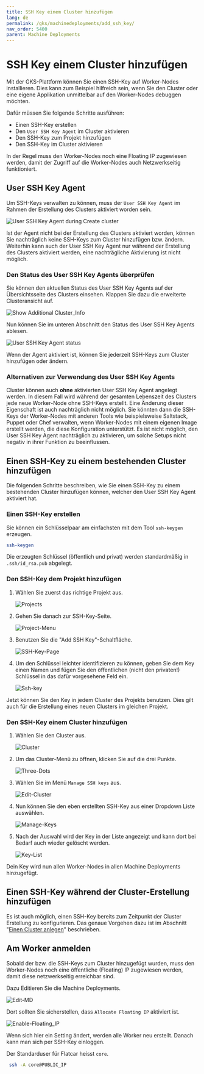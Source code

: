 ```yaml
---
title: SSH Key einem Cluster hinzufügen
lang: de
permalink: /gks/machinedeployments/add_ssh_key/
nav_order: 5400
parent: Machine Deployments
---
```

<!-- LTeX:  language=de-DE -->
# SSH Key einem Cluster hinzufügen

Mit der GKS-Plattform können Sie einen SSH-Key auf Worker-Nodes installieren. Dies kann zum Beispiel hilfreich sein, wenn Sie den Cluster oder eine eigene Applikation unmittelbar auf den Worker-Nodes debuggen möchten.

Dafür müssen Sie folgende Schritte ausführen:

- Einen SSH-Key erstellen
- Den `User SSH Key Agent` im Cluster aktivieren
- Den SSH-Key zum Projekt hinzufügen
- Den SSH-Key im Cluster aktivieren

In der Regel muss den Worker-Nodes noch eine Floating IP zugewiesen werden, damit der Zugriff auf die Worker-Nodes auch Netzwerkseitig funktioniert.

## User SSH Key Agent

Um SSH-Keys verwalten zu können, muss der `User SSH Key Agent` im Rahmen der Erstellung des Clusters aktiviert worden sein.

![User SSH Key Agent during Create cluster](user-ssh-key-agent-create.png)

Ist der Agent nicht bei der Erstellung des Clusters aktiviert worden, können Sie nachträglich keine SSH-Keys zum Cluster hinzufügen bzw. ändern. Weiterhin kann auch der User SSH Key Agent nur während der Erstellung des Clusters aktiviert werden, eine nachträgliche Aktivierung ist nicht möglich.

### Den Status des User SSH Key Agents überprüfen

Sie können den aktuellen Status des User SSH Key Agents auf der Übersichtsseite des Clusters einsehen. Klappen Sie dazu die erweiterte Clusteransicht auf.

![Show Additional Cluster_Info](show_additional_cluster_info.png)

Nun können Sie im unteren Abschnitt den Status des User SSH Key Agents ablesen.

![User SSH Key Agent status](user-ssh-key-agent-status.png)

Wenn der Agent aktiviert ist, können Sie jederzeit SSH-Keys zum Cluster hinzufügen oder ändern.

### Alternativen zur Verwendung des User SSH Key Agents

Cluster können auch **ohne** aktivierten User SSH Key Agent angelegt werden. In diesem Fall wird während der gesamten Lebenszeit des Clusters jede neue Worker-Node ohne SSH-Keys erstellt. Eine Änderung dieser Eigenschaft ist auch nachträglich nicht möglich. Sie könnten dann die SSH-Keys der Worker-Nodes mit anderen Tools wie beispielsweise Saltstack, Puppet oder Chef verwalten, wenn  Worker-Nodes mit einem eigenen Image erstellt werden, die diese Konfiguration unterstützt. Es ist nicht möglich, den User SSH Key Agent nachträglich zu aktivieren, um solche Setups nicht negativ in ihrer Funktion zu beeinflussen.

## Einen SSH-Key zu einem bestehenden Cluster hinzufügen

Die folgenden Schritte beschreiben, wie Sie einen SSH-Key zu einem bestehenden Cluster hinzufügen können, welcher den User SSH Key Agent aktiviert hat.

### Einen SSH-Key erstellen

Sie können ein Schlüsselpaar am einfachsten mit dem Tool `ssh-keygen` erzeugen.

```bash
ssh-keygen
```

Die erzeugten Schlüssel (öffentlich und privat) werden standardmäßig in `.ssh/id_rsa.pub` abgelegt.

### Den SSH-Key dem Projekt hinzufügen

1. Wählen Sie zuerst das richtige Projekt aus.

    ![Projects](projects.png)

2. Gehen Sie danach zur SSH-Key-Seite.

    ![Project-Menu](project-menu.png)

3. Benutzen Sie die "Add SSH Key"-Schaltfläche.

    ![SSH-Key-Page](ssh-key-page.png)

4. Um den Schlüssel leichter identifizieren zu können, geben Sie dem Key einen Namen und fügen Sie den öffentlichen (nicht den privaten!)
   Schlüssel in das dafür vorgesehene Feld ein.

    ![Ssh-key](ssh-key.png)

Jetzt können Sie den Key in jedem Cluster des Projekts benutzen.
Dies gilt auch für die Erstellung eines neuen Clusters im gleichen Projekt.

### Den SSH-Key einem Cluster hinzufügen

1. Wählen Sie den Cluster aus.

    ![Cluster](clusters.png)

2. Um das Cluster-Menü zu öffnen, klicken Sie auf die drei Punkte.

    ![Three-Dots](three-dots.png)

3. Wählen Sie im Menü `Manage SSH keys` aus.

    ![Edit-Cluster](manage-ssh-keys.png)

4. Nun können Sie den eben erstellten SSH-Key aus einer Dropdown Liste auswählen.

    ![Manage-Keys](manage-keys.png)

5. Nach der Auswahl wird der Key in der Liste angezeigt und kann dort bei Bedarf auch wieder gelöscht werden.

    ![Key-List](key-list.png)

Dein Key wird nun allen Worker-Nodes in allen Machine Deployments hinzugefügt.

## Einen SSH-Key während der Cluster-Erstellung hinzufügen

Es ist auch möglich, einen SSH-Key bereits zum Zeitpunkt der Cluster Erstellung zu konfigurieren. Das genaue Vorgehen dazu ist im Abschnitt "[Einen Cluster anlegen](/gks/clusterlifecycle/creatingacluster/)" beschrieben.

## Am Worker anmelden

Sobald der bzw. die SSH-Keys zum Cluster hinzugefügt wurden, muss den Worker-Nodes noch eine öffentliche (Floating) IP zugewiesen werden, damit diese netzwerkseitig erreichbar sind.

Dazu Editieren Sie die Machine Deployments.

![Edit-MD](edit_machine_deployment.png)

Dort sollten Sie sicherstellen, dass `Allocate Floating IP` aktiviert ist.

![Enable-Floating_IP](enable-fip.png)

Wenn sich hier ein Setting ändert, werden alle Worker neu erstellt. Danach kann man sich per SSH-Key einloggen.

Der Standarduser für Flatcar heisst `core`.

```bash
 ssh -A core@PUBLIC_IP
```
